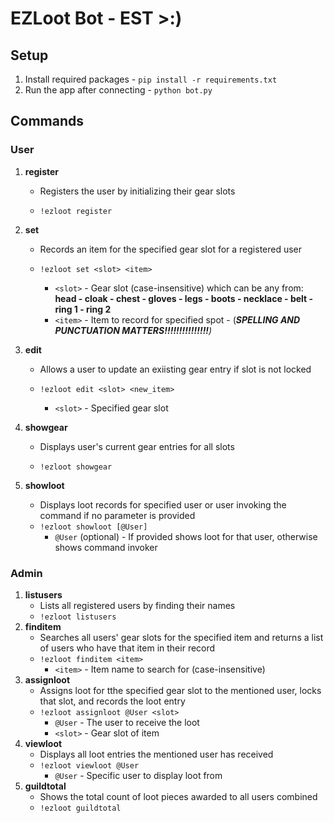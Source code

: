 # EZLoot Bot - EST &gt;:)

## **Setup**

1. Install required packages - `pip install -r requirements.txt`
2. Run the app after connecting - `python bot.py`

## **Commands**

### User

1. **register**

   - Registers the user by initializing their gear slots

   - `!ezloot register`

2. **set**

   - Records an item for the specified gear slot for a registered user

   - `!ezloot set <slot> <item>`

     - `<slot>` - Gear slot (case-insensitive) which can be any from: **head - cloak - chest - gloves - legs - boots - necklace - belt - ring 1 - ring 2**
     - `<item>` - Item to record for specified spot - (***SPELLING AND PUNCTUATION MATTERS!!!!!!!!!!!!!!!****)*

3. **edit**

   - Allows a user to update an exiisting gear entry if slot is not locked

   - `!ezloot edit <slot> <new_item>`

     - `<slot>` - Specified gear slot

4. **showgear**

   - Displays user's current gear entries for all slots

   - `!ezloot showgear`

5. **showloot**

   - Displays loot records for specified user or user invoking the command if no parameter is provided
   - `!ezloot showloot [@User]`
     - `@User` (optional) - If provided shows loot for that user, otherwise shows command invoker

### Admin

1. **listusers**
   - Lists all registered users by finding their names
   - `!ezloot listusers`
2. **finditem**
   - Searches all users' gear slots for the specified item and returns a list of users who have that item in their record
   - `!ezloot finditem <item>`
     - `<item>` - Item name to search for (case-insensitive)
3. **assignloot**
   - Assigns loot for tthe specified gear slot to the mentioned user, locks that slot, and records the loot entry
   - `!ezloot assignloot @User <slot>`
     - `@User` - The user to receive the loot
     - `<slot>` - Gear slot of item
4. **viewloot**
   - Displays all loot entries the mentioned user has received
   - `!ezloot viewloot @User`
     - `@User` - Specific user to display loot from
5. **guildtotal**
   - Shows the total count of loot pieces awarded to all users combined
   - `!ezloot guildtotal`